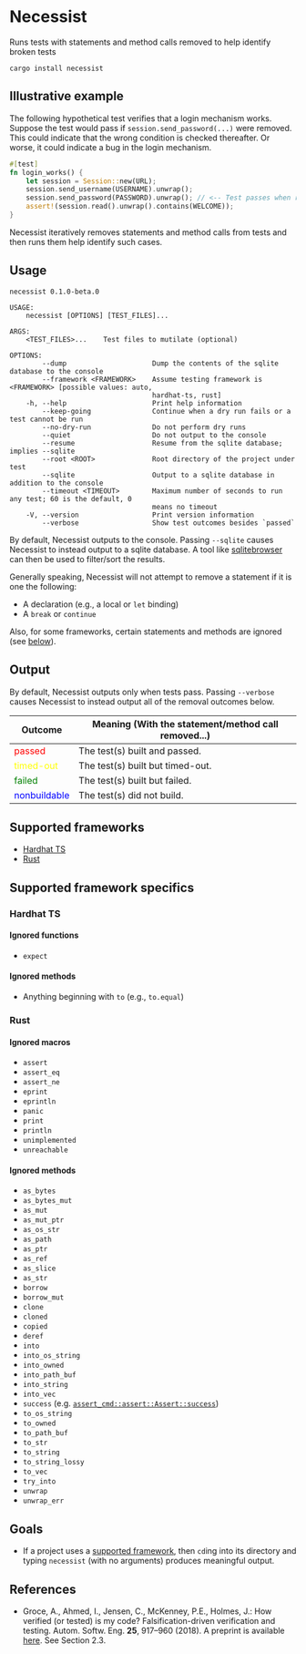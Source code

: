 # Necessist

Runs tests with statements and method calls removed to help identify broken tests

```
cargo install necessist
```

## Illustrative example

The following hypothetical test verifies that a login mechanism works. Suppose the test would pass if `session.send_password(...)` were removed. This could indicate that the wrong condition is checked thereafter. Or worse, it could indicate a bug in the login mechanism.

```rust
#[test]
fn login_works() {
    let session = Session::new(URL);
    session.send_username(USERNAME).unwrap();
    session.send_password(PASSWORD).unwrap(); // <-- Test passes when removed
    assert!(session.read().unwrap().contains(WELCOME));
}
```

Necessist iteratively removes statements and method calls from tests and then runs them help identify such cases.

## Usage

```
necessist 0.1.0-beta.0

USAGE:
    necessist [OPTIONS] [TEST_FILES]...

ARGS:
    <TEST_FILES>...    Test files to mutilate (optional)

OPTIONS:
        --dump                     Dump the contents of the sqlite database to the console
        --framework <FRAMEWORK>    Assume testing framework is <FRAMEWORK> [possible values: auto,
                                   hardhat-ts, rust]
    -h, --help                     Print help information
        --keep-going               Continue when a dry run fails or a test cannot be run
        --no-dry-run               Do not perform dry runs
        --quiet                    Do not output to the console
        --resume                   Resume from the sqlite database; implies --sqlite
        --root <ROOT>              Root directory of the project under test
        --sqlite                   Output to a sqlite database in addition to the console
        --timeout <TIMEOUT>        Maximum number of seconds to run any test; 60 is the default, 0
                                   means no timeout
    -V, --version                  Print version information
        --verbose                  Show test outcomes besides `passed`
```

By default, Necessist outputs to the console. Passing `--sqlite` causes Necessist to instead output to a sqlite database. A tool like [sqlitebrowser](https://sqlitebrowser.org/) can then be used to filter/sort the results.

Generally speaking, Necessist will not attempt to remove a statement if it is one the following:

- A declaration (e.g., a local or `let` binding)
- A `break` or `continue`

Also, for some frameworks, certain statements and methods are ignored (see [below](#supported-framework-specifics)).

## Output

By default, Necessist outputs only when tests pass. Passing `--verbose` causes Necessist to instead output all of the removal outcomes below.

| Outcome                                      | Meaning (With the statement/method call removed...) |
| -------------------------------------------- | --------------------------------------------------- |
| <span style="color:red">passed</span>        | The test(s) built and passed.                       |
| <span style="color:yellow">timed-out</span>  | The test(s) built but timed-out.                    |
| <span style="color:green">failed</span>      | The test(s) built but failed.                       |
| <span style="color:blue">nonbuildable</span> | The test(s) did not build.                          |

## Supported frameworks

- [Hardhat TS](#hardhat-ts)
- [Rust](#rust)

## Supported framework specifics

### Hardhat TS

#### Ignored functions

- `expect`

#### Ignored methods

- Anything beginning with `to` (e.g., `to.equal`)

### Rust

#### Ignored macros

- `assert`
- `assert_eq`
- `assert_ne`
- `eprint`
- `eprintln`
- `panic`
- `print`
- `println`
- `unimplemented`
- `unreachable`

#### Ignored methods

- `as_bytes`
- `as_bytes_mut`
- `as_mut`
- `as_mut_ptr`
- `as_os_str`
- `as_path`
- `as_ptr`
- `as_ref`
- `as_slice`
- `as_str`
- `borrow`
- `borrow_mut`
- `clone`
- `cloned`
- `copied`
- `deref`
- `into`
- `into_os_string`
- `into_owned`
- `into_path_buf`
- `into_string`
- `into_vec`
- `success` (e.g. [`assert_cmd::assert::Assert::success`](https://docs.rs/assert_cmd/latest/assert_cmd/assert/struct.Assert.html#method.success))
- `to_os_string`
- `to_owned`
- `to_path_buf`
- `to_str`
- `to_string`
- `to_string_lossy`
- `to_vec`
- `try_into`
- `unwrap`
- `unwrap_err`

## Goals

- If a project uses a [supported framework](#supported-frameworks), then `cd`ing into its directory and typing `necessist` (with no arguments) produces meaningful output.

## References

- Groce, A., Ahmed, I., Jensen, C., McKenney, P.E., Holmes, J.: How verified (or tested) is my code? Falsification-driven verification and testing. Autom. Softw. Eng. **25**, 917–960 (2018). A preprint is available [here](https://agroce.github.io/asej18.pdf). See Section 2.3.
